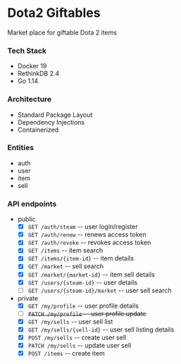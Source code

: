 # Dota2 Giftables

Market place for giftable Dota 2 items

### Tech Stack

- Docker 19
- RethinkDB 2.4
- Go 1.14

### Architecture

- Standard Package Layout
- Dependency Injections
- Containerized

### Entities

- auth
- user
- item
- sell

### API endpoints

- public
    - [x] `GET /auth/steam` -- user login/register
    - [x] `GET /auth/renew` -- renews access token
    - [x] `GET /auth/revoke` -- revokes access token
    - [x] `GET /items` -- item search
    - [x] `GET /items/{item-id}` -- item details
    - [x] `GET /market` -- sell search
    - [x] `GET /market/{market-id}` -- item sell details
    - [x] `GET /users/{steam-id}` -- user details
    - [ ] `GET /users/{steam-id}/market` -- user sell search

- private
    - [x] `GET /my/profile` -- user profile details
    - [ ] ~~`PATCH /my/profile` -- user profile update~~
    - [x] `GET /my/sells` -- user sell list
    - [x] `GET /my/sells/{sell-id}` -- user sell listing details
    - [x] `POST /my/sells` -- create user sell
    - [x] `PATCH /my/sells` -- update user sell
    - [x] `POST /items` -- create item
